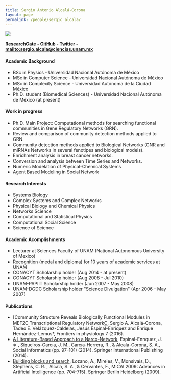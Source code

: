 ```yaml
---
title: Sergio Antonio Alcalá-Corona
layout: page
permalink: /people/sergio_alcala/
---
```

![][image]

__[ResearchGate][1] - [GitHub][2] - [Twitter][3] - <mailto:sergio.alcala@ciencias.unam.mx>__

#### Academic Background

* BSc in Physics - Universidad Nacional Autónoma de México
* MSc in Computer Science - Universidad Nacional Autónoma de México
* MSc in Complexity Science - Universidad Autónoma de la Ciudad México
* Ph.D. student (Biomedical Sciences) - Universidad Nacional Autónoma de México (at present)

#### Work in progress
* Ph.D. Main Project: Computational methods for searching functional communities in Gene Regulatory Networks (GRN).
* Review and comparison of community detection methods applied to GRN.
* Community detection methods applied to Biological Networks (GNR and miRNAs Networks in several fenotipes and biological models).
* Enrichment analysis in breast cancer networks.
* Conversion and analysis between Time Series and Networks.
* Numeric Modelation of Physical-Chemical Systems
* Agent Based Modeling in Social Network

#### Research Interests
* Systems Biology
* Complex Systems and Complex Networks
* Physical Biology and Chemical Physics
* Networks Science
* Computational and Statistical Physics
* Computational Social Science
* Science of Science

#### Academic Acomplishments
* Lecturer at Sciences Faculty of UNAM (National Autonomous University of Mexico) 
* Recognition (medal and diploma) for 10 years of academic services at UNAM 
* CONACYT Scholarship holder (Aug 2014 - at present)
* CONACYT Scholarship holder (Aug 2008 - Jul 2010)
* UNAM-PAPIIT Scholarship holder  (Jun 2007 - May 2008)
* UNAM-DGDC Scholarship holder "Science Divulgation" (Apr 2006 - May 2007)

#### Publications

* [Community Structure Reveals Biologically Functional Modules in MEF2C Transcriptional Regulatory Network[C], Sergio A. Alcalá-Corona, Tadeo E. Velázquez-Caldelas, Jesús Espinal-Enríquez and Enrique Hernández-Lemus*, Frontiers in physiology 7 (2016).
* [A Literature-Based Approach to a Narco-Network][A], Espinal-Enrıquez, J. ∗ , Siqueiros-Garcıa, J. M., Garcıa-Herrera, R., & Alcala-Corona, S. A., Social Informatics (pp. 97-101) (2014). Springer International Publishing (2014).
* [Building blocks and search][B], Lozano, A., Mireles, V., Monsivais, D., Stephens, C. R. , Alcala, S. A., & Cervantes, F., MICAI 2009: Advances in Artificial Intelligence (pp. 704-715). Springer Berlin Heidelberg (2009).


[image]: https://cloud.githubusercontent.com/assets/9357097/13887206/17b2251e-ed00-11e5-97c9-edfe7d271065.png

[A]: http://link.springer.com/chapter/10.1007/978-3-319-15168-7_13
[B]: http://link.springer.com/chapter/10.1007/978-3-642-05258-3_62
[C]: http://journal.frontiersin.org/article/10.3389/fphys.2016.00184/full

[1]: https://www.researchgate.net/profile/Sergio_Alcala_Corona/
[2]: https://github.com/saac/
[3]: https://twitter.com/serch_alc
